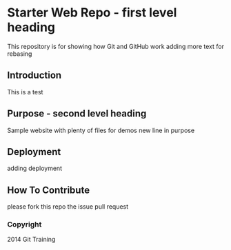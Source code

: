 # Starter Web Repo - first level heading

This repository is for showing how Git and GitHub work
adding more text for rebasing

## Introduction

This is a test

## Purpose - second level heading

Sample website with plenty of files for demos
new line in purpose

## Deployment

adding deployment

## How To Contribute

please fork this repo the issue pull request

### Copyright

2014 Git Training

